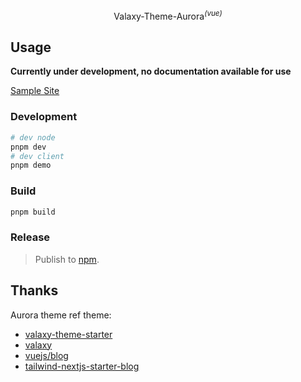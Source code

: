 <p align="center">
Valaxy-Theme-Aurora<sup><em>(vue)</em></sup>
</p>

## Usage

**Currently under development, no documentation available for use**

[Sample Site](https://aurora.zmxlt.top)

### Development

```bash
# dev node
pnpm dev
# dev client
pnpm demo
```
### Build

```bash
pnpm build
```

### Release

> Publish to [npm](https://www.npmjs.com/).

## Thanks

Aurora theme ref theme:

- [valaxy-theme-starter](https://github.com/valaxyjs/valaxy-theme-starter)
- [valaxy](https://github.com/YunYouJun/valaxy)
- [vuejs/blog](https://github.com/vuejs/blog)
- [tailwind-nextjs-starter-blog](https://github.com/timlrx/tailwind-nextjs-starter-blog)

